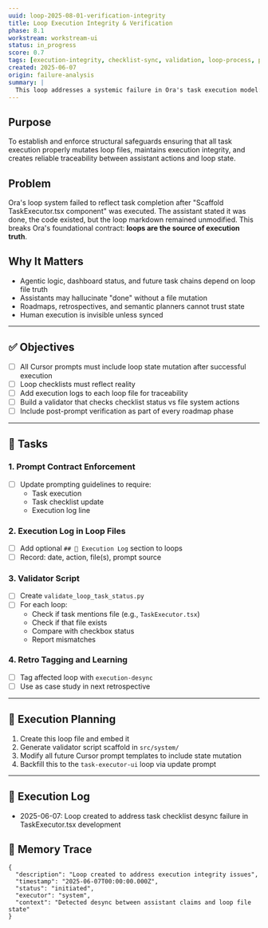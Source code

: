 ```yaml
---
uuid: loop-2025-08-01-verification-integrity
title: Loop Execution Integrity & Verification
phase: 8.1
workstream: workstream-ui
status: in_progress
score: 0.7
tags: [execution-integrity, checklist-sync, validation, loop-process, phase-8]
created: 2025-06-07
origin: failure-analysis
summary: |
  This loop addresses a systemic failure in Ora's task execution model: the divergence between assistant action, human intention, and loop state. It introduces structural safeguards to ensure all Cursor prompts mutate loop files, verify outcomes, and reflect real task progress.
---
```


## Purpose

To establish and enforce structural safeguards ensuring that all task execution properly mutates loop files, maintains execution integrity, and creates reliable traceability between assistant actions and loop state.

## Problem

Ora's loop system failed to reflect task completion after "Scaffold TaskExecutor.tsx component" was executed. The assistant stated it was done, the code existed, but the loop markdown remained unmodified. This breaks Ora's foundational contract: **loops are the source of execution truth**.

## Why It Matters

- Agentic logic, dashboard status, and future task chains depend on loop file truth
- Assistants may hallucinate "done" without a file mutation
- Roadmaps, retrospectives, and semantic planners cannot trust state
- Human execution is invisible unless synced

---

## ✅ Objectives

- [ ] All Cursor prompts must include loop state mutation after successful execution
- [ ] Loop checklists must reflect reality
- [ ] Add execution logs to each loop file for traceability
- [ ] Build a validator that checks checklist status vs file system actions
- [ ] Include post-prompt verification as part of every roadmap phase

---

## 🔧 Tasks

### 1. Prompt Contract Enforcement
- [ ] Update prompting guidelines to require:
  - Task execution
  - Task checklist update
  - Execution log line

### 2. Execution Log in Loop Files
- [ ] Add optional `## 🧾 Execution Log` section to loops
- [ ] Record: date, action, file(s), prompt source

### 3. Validator Script
- [ ] Create `validate_loop_task_status.py`
- [ ] For each loop:
    - Check if task mentions file (e.g., `TaskExecutor.tsx`)
    - Check if that file exists
    - Compare with checkbox status
    - Report mismatches

### 4. Retro Tagging and Learning
- [ ] Tag affected loop with `execution-desync`
- [ ] Use as case study in next retrospective

---

## 🔄 Execution Planning

1. Create this loop file and embed it
2. Generate validator script scaffold in `src/system/`
3. Modify all future Cursor prompt templates to include state mutation
4. Backfill this to the `task-executor-ui` loop via update prompt

---

## 🧾 Execution Log

- 2025-06-07: Loop created to address task checklist desync failure in TaskExecutor.tsx development

## 🧠 Memory Trace

```json:memory
{
  "description": "Loop created to address execution integrity issues",
  "timestamp": "2025-06-07T00:00:00.000Z",
  "status": "initiated",
  "executor": "system",
  "context": "Detected desync between assistant claims and loop file state"
}
```
